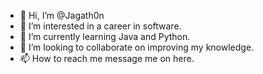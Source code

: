- 👋 Hi, I’m @Jagath0n
- 👀 I’m interested in a career in software.
- 🌱 I’m currently learning Java and Python.
- 💞️ I’m looking to collaborate on improving my knowledge.
- 📫 How to reach me message me on here.

<!---
Jagath0n/Jagath0n is a ✨ special ✨ repository because its `README.md` (this file) appears on your GitHub profile.
You can click the Preview link to take a look at your changes.
--->
